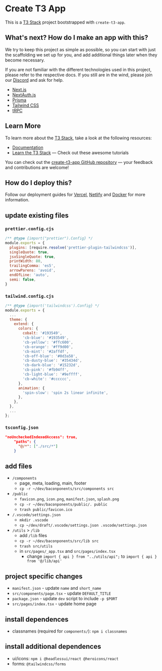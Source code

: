 # Create T3 App

This is a [T3 Stack](https://create.t3.gg/) project bootstrapped with `create-t3-app`.

## What's next? How do I make an app with this?

We try to keep this project as simple as possible, so you can start with just the scaffolding we set up for you, and add additional things later when they become necessary.

If you are not familiar with the different technologies used in this project, please refer to the respective docs. If you still are in the wind, please join our [Discord](https://t3.gg/discord) and ask for help.

- [Next.js](https://nextjs.org)
- [NextAuth.js](https://next-auth.js.org)
- [Prisma](https://prisma.io)
- [Tailwind CSS](https://tailwindcss.com)
- [tRPC](https://trpc.io)

## Learn More

To learn more about the [T3 Stack](https://create.t3.gg/), take a look at the following resources:

- [Documentation](https://create.t3.gg/)
- [Learn the T3 Stack](https://create.t3.gg/en/faq#what-learning-resources-are-currently-available) — Check out these awesome tutorials

You can check out the [create-t3-app GitHub repository](https://github.com/t3-oss/create-t3-app) — your feedback and contributions are welcome!

## How do I deploy this?

Follow our deployment guides for [Vercel](https://create.t3.gg/en/deployment/vercel), [Netlify](https://create.t3.gg/en/deployment/netlify) and [Docker](https://create.t3.gg/en/deployment/docker) for more information.

## update existing files

### `prettier.config.cjs`

```js
/** @type {import("prettier").Config} */
module.exports = {
  plugins: [require.resolve('prettier-plugin-tailwindcss')],
  singleQuote: true,
  jsxSingleQuote: true,
  printWidth: 80,
  trailingComma: 'es5',
  arrowParens: 'avoid',
  endOfLine: 'auto',
  semi: false,
}
```

### `tailwind.config.cjs`

```js
/** @type {import('tailwindcss').Config} */
module.exports = {
  ...
  theme: {
    extend: {
      colors: {
        cobalt: '#193549',
        'cb-blue': '#193549',
        'cb-yellow': '#ffc600',
        'cb-orange': '#ff9d00',
        'cb-mint': '#2affdf',
        'cb-off-blue': '#0d3a58',
        'cb-dusty-blue': '#35434d',
        'cb-dark-blue': '#15232d',
        'cb-pink': '#fb94ff',
        'cb-light-blue': '#9effff',
        'cb-white': '#cccccc',
      },
      animation: {
        'spin-slow': 'spin 2s linear infinite',
      },
    },
  },
  ...
};

```

### `tsconfig.json`

```json
"noUncheckedIndexedAccess": true,
    "paths": {
      "@/*": ["./src/*"]
    }
```

## add files

- `/components`
  - page, meta, loading, main, footer
  - `cp -r ~/dev/baconponents/src/components src`
- `/public`
  - `favicon.png`, `icon.png`, `manifest.json`, `splash.png`
  - `cp -r ~/dev/baconponents/public/. public`
  - `trash public/favicon.ico`
- `/.vscode/settings.json`
  - `mkdir .vscode`
  - `cp ~/dev/draft/.vscode/settings.json .vscode/settings.json`
- `/utils` > `/lib`
  - add `/lib` files
  - `cp -r ~/dev/baconponents/src/lib src`
  - `trash src/utils`
  - in `src/pages/_app.tsx` and `src/pages/index.tsx`
    - change `import { api } from "../utils/api";` to `import { api } from '@/lib/api'`

## project specific changes

- `manifest.json` - update `name` and `short_name`
- `src/components/page.tsx` - update `DEFAULT_TITLE`
- `package.json` - update `dev` script to include `-p $PORT`
- `src/pages/index.tsx` - update home page

## install dependences

- classnames (required for `components/`): `npm i classnames`

## install additional dependences

- ui/icons: `npm i @headlessui/react @heroicons/react`
- forms: `@tailwindcss/forms`
